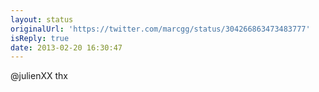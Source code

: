 ```yaml
---
layout: status
originalUrl: 'https://twitter.com/marcgg/status/304266863473483777'
isReply: true
date: 2013-02-20 16:30:47
---
```


@julienXX thx
